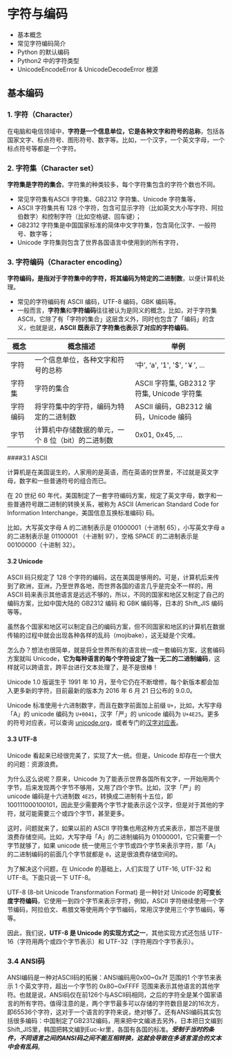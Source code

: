 # 字符与编码

- 基本概念
- 常见字符编码简介
- Python 的默认编码
- Python2 中的字符类型
- UnicodeEncodeError & UnicodeDecodeError 根源
## 基本编码
### 1. 字符（Character）

在电脑和电信领域中，**字符是一个信息单位，它是各种文字和符号的总称**，包括各国家文字、标点符号、图形符号、数字等。比如，一个汉字，一个英文字母，一个标点符号等都是一个字符。
### 2. 字符集（Character set）

**字符集是字符的集合**。字符集的种类较多，每个字符集包含的字符个数也不同。
- 常见字符集有ASCII 字符集、GB2312 字符集、Unicode 字符集等，
- ASCII 字符集共有 128 个字符，包含可显示字符（比如英文大小写字符、阿拉伯数字）和控制字符（比如空格键、回车键）；
- GB2312 字符集是中国国家标准的简体中文字符集，包含简化汉字、一般符号、数字等；
- Unicode 字符集则包含了世界各国语言中使用到的所有字符，

### 3. 字符编码（Character encoding）
**字符编码，是指对于字符集中的字符，将其编码为特定的二进制数**，以便计算机处理。
- 常见的字符编码有 ASCII 编码，UTF-8 编码，GBK 编码等。
- 一般而言，**字符集**和**字符编码**往往被认为是同义的概念，比如，对于字符集 ASCII，它除了有「字符的集合」这层含义外，同时也包含了「编码」的含义，也就是说，**ASCII 既表示了字符集也表示了对应的字符编码**。

| 概念 | 概念描述 | 举例 |
| --- | --- | --- |
| 字符 | 一个信息单位，各种文字和符号的总称 | ‘中’, ‘a', ‘1', '$', ‘￥’, ...  |
| 字符集 | 字符的集合 | ASCII 字符集, GB2312 字符集, Unicode 字符集 |
| 字符编码 | 将字符集中的字符，编码为特定的二进制数 | ASCII 编码，GB2312 编码，Unicode 编码 |
| 字节    | 计算机中存储数据的单元，一个 8 位（bit）的二进制数  | 0x01, 0x45, ... |

####3.1 ASCII


计算机是在美国诞生的，人家用的是英语，而在英语的世界里，不过就是英文字母，数字和一些普通符号的组合而已。

在 20 世纪 60 年代，美国制定了一套字符编码方案，规定了英文字母，数字和一些普通符号跟二进制的转换关系，被称为 ASCII (American Standard Code for Information Interchange，美国信息互换标准编码) 码。

比如，大写英文字母 A 的二进制表示是 01000001（十进制 65），小写英文字母 a 的二进制表示是 01100001 （十进制 97），空格 SPACE 的二进制表示是 00100000（十进制 32）。

#### 3.2 Unicode

ASCII 码只规定了 128 个字符的编码，这在美国是够用的。可是，计算机后来传到了欧洲，亚洲，乃至世界各地，而世界各国的语言几乎是完全不一样的，用 ASCII 码来表示其他语言是远远不够的，所以，不同的国家和地区又制定了自己的编码方案，比如中国大陆的 GB2312 编码 和 GBK 编码等，日本的 Shift_JIS 编码等等。

虽然各个国家和地区可以制定自己的编码方案，但不同国家和地区的计算机在数据传输的过程中就会出现各种各样的乱码（mojibake），这无疑是个灾难。

怎么办？想法也很简单，就是将全世界所有的语言统一成一套编码方案，这套编码方案就叫 Unicode，**它为每种语言的每个字符设定了独一无二的二进制编码**，这样就可以跨语言，跨平台进行文本处理了，是不是很棒！

Unicode 1.0 版诞生于 1991 年 10 月，至今它仍在不断增修，每个新版本都会加入更多新的字符，目前最新的版本为 2016 年 6 月 21 日公布的 9.0.0。

Unicode 标准使用十六进制数字，而且在数字前面加上前缀 `U+`，比如，大写字母「A」的 unicode 编码为 `U+0041`，汉字「严」的 unicode 编码为 `U+4E25`。更多的符号对应表，可以查询 [unicode.org](http://www.unicode.org/)，或者专门的[汉字对应表](http://www.chi2ko.com/tool/CJK.htm)。

#### 3.3 UTF-8

Unicode 看起来已经很完美了，实现了大一统。但是，Unicode 却存在一个很大的问题：资源浪费。

为什么这么说呢？原来，Unicode 为了能表示世界各国所有文字，一开始用两个字节，后来发现两个字节不够用，又用了四个字节。比如，汉字「严」的 unicode 编码是十六进制数 `4E25`，转换成二进制有十五位，即 100111000100101，因此至少需要两个字节才能表示这个汉字，但是对于其他的字符，就可能需要三个或四个字节，甚至更多。

这时，问题就来了，如果以前的 ASCII 字符集也用这种方式来表示，那岂不是很浪费存储空间。比如，大写字母「A」的二进制编码为 01000001，它只需要一个字节就够了，如果 unicode 统一使用三个字节或四个字节来表示字符，那「A」的二进制编码的前面几个字节就都是 `0`，这是很浪费存储空间的。

为了解决这个问题，在 Unicode 的基础上，人们实现了 UTF-16, UTF-32 和 UTF-8。下面只说一下 UTF-8。

UTF-8 (8-bit Unicode Transformation Format) 是一种针对 Unicode 的**可变长度字符编码**，它使用一到四个字节来表示字符，例如，ASCII 字符继续使用一个字节编码，阿拉伯文、希腊文等使用两个字节编码，常用汉字使用三个字节编码，等等。

因此，我们说，**UTF-8 是 Unicode 的实现方式之一**，其他实现方式还包括 UTF-16（字符用两个或四个字节表示）和 UTF-32（字符用四个字节表示）。

### 3.4 ANSI码 
ANSI编码是一种对ASCII码的拓展：ANSI编码用0x00~0x7f 范围的1 个字节来表示 1 个英文字符，超出一个字节的 0x80~0xFFFF 范围来表示其他语言的其他字符。也就是说，ANSI码仅在前126个与ASCII码相同，之后的字符全是某个国家语言的所有字符。值得注意的是，两个字节最多可以存储的字符数目是2的16次方，即65536个字符，这对于一个语言的字符来说，绝对够了。还有ANSI编码其实包括很多编码：中国制定了GB2312编码，用来把中文编进去另外，日本把日文编到Shift_JIS里，韩国把韩文编到Euc-kr里，各国有各国的标准。***受制于当时的条件，不同语言之间的ANSI码之间不能互相转换，这就会导致在多语言混合的文本中会有乱码***。





